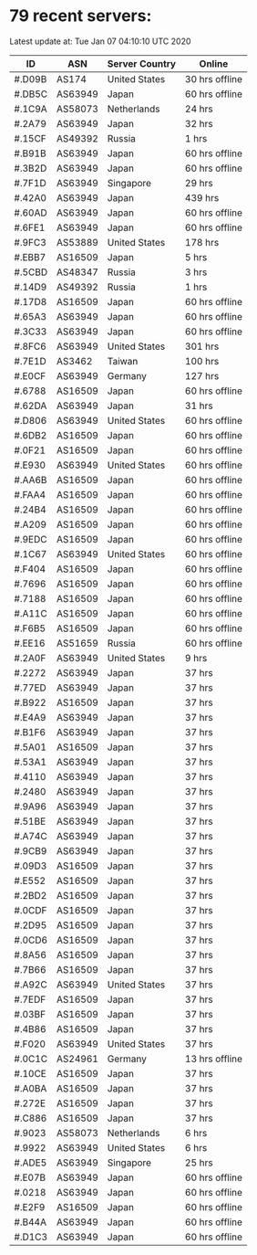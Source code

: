 # 79 recent servers:

Latest update at: Tue Jan 07 04:10:10 UTC 2020

| ID | ASN | Server Country | Online |
| -- | --- | -------------- | ------ |
| #.D09B | AS174 | United States | 30 hrs offline |
| #.DB5C | AS63949 | Japan | 60 hrs offline |
| #.1C9A | AS58073 | Netherlands | 24 hrs |
| #.2A79 | AS63949 | Japan | 32 hrs |
| #.15CF | AS49392 | Russia | 1 hrs |
| #.B91B | AS63949 | Japan | 60 hrs offline |
| #.3B2D | AS63949 | Japan | 60 hrs offline |
| #.7F1D | AS63949 | Singapore | 29 hrs |
| #.42A0 | AS63949 | Japan | 439 hrs |
| #.60AD | AS63949 | Japan | 60 hrs offline |
| #.6FE1 | AS63949 | Japan | 60 hrs offline |
| #.9FC3 | AS53889 | United States | 178 hrs |
| #.EBB7 | AS16509 | Japan | 5 hrs |
| #.5CBD | AS48347 | Russia | 3 hrs |
| #.14D9 | AS49392 | Russia | 1 hrs |
| #.17D8 | AS16509 | Japan | 60 hrs offline |
| #.65A3 | AS63949 | Japan | 60 hrs offline |
| #.3C33 | AS63949 | Japan | 60 hrs offline |
| #.8FC6 | AS63949 | United States | 301 hrs |
| #.7E1D | AS3462 | Taiwan | 100 hrs |
| #.E0CF | AS63949 | Germany | 127 hrs |
| #.6788 | AS16509 | Japan | 60 hrs offline |
| #.62DA | AS63949 | Japan | 31 hrs |
| #.D806 | AS63949 | United States | 60 hrs offline |
| #.6DB2 | AS16509 | Japan | 60 hrs offline |
| #.0F21 | AS16509 | Japan | 60 hrs offline |
| #.E930 | AS63949 | United States | 60 hrs offline |
| #.AA6B | AS16509 | Japan | 60 hrs offline |
| #.FAA4 | AS16509 | Japan | 60 hrs offline |
| #.24B4 | AS16509 | Japan | 60 hrs offline |
| #.A209 | AS16509 | Japan | 60 hrs offline |
| #.9EDC | AS16509 | Japan | 60 hrs offline |
| #.1C67 | AS63949 | United States | 60 hrs offline |
| #.F404 | AS16509 | Japan | 60 hrs offline |
| #.7696 | AS16509 | Japan | 60 hrs offline |
| #.7188 | AS16509 | Japan | 60 hrs offline |
| #.A11C | AS16509 | Japan | 60 hrs offline |
| #.F6B5 | AS16509 | Japan | 60 hrs offline |
| #.EE16 | AS51659 | Russia | 60 hrs offline |
| #.2A0F | AS63949 | United States | 9 hrs |
| #.2272 | AS63949 | Japan | 37 hrs |
| #.77ED | AS63949 | Japan | 37 hrs |
| #.B922 | AS16509 | Japan | 37 hrs |
| #.E4A9 | AS63949 | Japan | 37 hrs |
| #.B1F6 | AS63949 | Japan | 37 hrs |
| #.5A01 | AS16509 | Japan | 37 hrs |
| #.53A1 | AS63949 | Japan | 37 hrs |
| #.4110 | AS63949 | Japan | 37 hrs |
| #.2480 | AS63949 | Japan | 37 hrs |
| #.9A96 | AS63949 | Japan | 37 hrs |
| #.51BE | AS63949 | Japan | 37 hrs |
| #.A74C | AS63949 | Japan | 37 hrs |
| #.9CB9 | AS63949 | Japan | 37 hrs |
| #.09D3 | AS16509 | Japan | 37 hrs |
| #.E552 | AS16509 | Japan | 37 hrs |
| #.2BD2 | AS16509 | Japan | 37 hrs |
| #.0CDF | AS16509 | Japan | 37 hrs |
| #.2D95 | AS16509 | Japan | 37 hrs |
| #.0CD6 | AS16509 | Japan | 37 hrs |
| #.8A56 | AS16509 | Japan | 37 hrs |
| #.7B66 | AS16509 | Japan | 37 hrs |
| #.A92C | AS63949 | United States | 37 hrs |
| #.7EDF | AS16509 | Japan | 37 hrs |
| #.03BF | AS16509 | Japan | 37 hrs |
| #.4B86 | AS16509 | Japan | 37 hrs |
| #.F020 | AS63949 | United States | 37 hrs |
| #.0C1C | AS24961 | Germany | 13 hrs offline |
| #.10CE | AS16509 | Japan | 37 hrs |
| #.A0BA | AS16509 | Japan | 37 hrs |
| #.272E | AS16509 | Japan | 37 hrs |
| #.C886 | AS16509 | Japan | 37 hrs |
| #.9023 | AS58073 | Netherlands | 6 hrs |
| #.9922 | AS63949 | United States | 6 hrs |
| #.ADE5 | AS63949 | Singapore | 25 hrs |
| #.E07B | AS63949 | Japan | 60 hrs offline |
| #.0218 | AS63949 | Japan | 60 hrs offline |
| #.E2F9 | AS16509 | Japan | 60 hrs offline |
| #.B44A | AS63949 | Japan | 60 hrs offline |
| #.D1C3 | AS63949 | Japan | 60 hrs offline |

